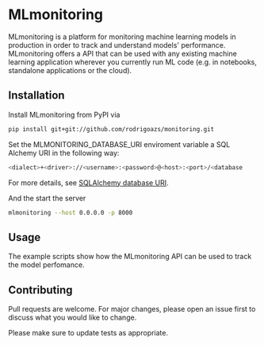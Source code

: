 # MLmonitoring

MLmonitoring is a platform for monitoring machine learning models in production in order to track and understand models' performance. MLmonitoring offers a API that can be used with any existing machine learning application wherever you currently run ML code (e.g. in notebooks, standalone applications or the cloud).

## Installation

Install MLmonitoring from PyPI via

```bash
pip install git+git://github.com/rodrigoazs/monitoring.git
```

Set the MLMONITORING_DATABASE_URI enviroment variable a SQL Alchemy URI in the following way:

```bash
<dialect>+<driver>://<username>:<password>@<host>:<port>/<database
```

For more details, see [SQLAlchemy database URI](https://docs.sqlalchemy.org/en/14/core/engines.html#database-urls).

And the start the server

```bash
mlmonitoring --host 0.0.0.0 -p 8000
```

## Usage

The example scripts show how the MLmonitoring API can be used to track the model perfomance.

## Contributing
Pull requests are welcome. For major changes, please open an issue first to discuss what you would like to change.

Please make sure to update tests as appropriate.
